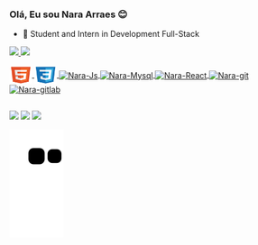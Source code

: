 ### Olá, Eu sou Nara Arraes 😊


- 🔭 Student and Intern in Development Full-Stack

<div>
  <a href="https://github.com/NaraArraes">
  <img height="180em" src="https://github-readme-stats.vercel.app/api?username=NaraArraes&show_icons=true&theme=tokyonight&include_all_commits=true&count_private=true"/>
  <img height="180em" src="https://github-readme-stats.vercel.app/api/top-langs/?username=NaraArraes&layout=compact&langs_count=6&theme=tokyonight"/>
</div>

  <div style="display: inline_block"><br>
  <img align="center" alt="Nara-HTML" height="30" width="40" src="https://raw.githubusercontent.com/devicons/devicon/master/icons/html5/html5-original.svg">
  <img align="center" alt="Nara-CSS" height="30" width="40" src="https://raw.githubusercontent.com/devicons/devicon/master/icons/css3/css3-original.svg">
  <img align="center" alt="Nara-Js" height="30" width="40" src="https://cdn.jsdelivr.net/gh/devicons/devicon/icons/javascript/javascript-original.svg">
  <img align="center" alt="Nara-Mysql" height="30" width="40" src="https://cdn.jsdelivr.net/gh/devicons/devicon/icons/mysql/mysql-original-wordmark.svg">
  <img align="center" alt="Nara-React" height="30" width="40" src="https://cdn.jsdelivr.net/gh/devicons/devicon/icons/react/react-original.svg">
  <img align="center" alt="Nara-git" height="30" width="40" src="https://cdn.jsdelivr.net/gh/devicons/devicon/icons/git/git-original.svg" />
  <img align="center" alt="Nara-gitlab" height="30" width="40" src="https://cdn.jsdelivr.net/gh/devicons/devicon/icons/gitlab/gitlab-original.svg" />


    
 
</div>
  
  ##
<div> 
 
  <a href="https://www.instagram.com/nara_arraes_/" target="_blank"><img src="https://img.shields.io/badge/-Instagram-%23E4405F?style=for-the-badge&logo=instagram&logoColor=white" target="_blank"></a>
  <a href = "mailto:naramarinho07@gmail.com"><img src="https://img.shields.io/badge/-Gmail-%23333?style=for-the-badge&logo=gmail&logoColor=white" target="_blank"></a>
  <a href="https://www.linkedin.com/in/nara-arraes-007874199/" target="_blank"><img src="https://img.shields.io/badge/-LinkedIn-%230077B5?style=for-the-badge&logo=linkedin&logoColor=white" target="_blank"></a> 
   
 ![Snake animation](https://github.com/NaraArraes/NaraArraes/blob/output/github-contribution-grid-snake.svg)
 
</div>
